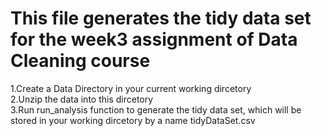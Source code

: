 This file generates the tidy data set for the week3 assignment of Data Cleaning course
========================================================
1.Create a Data Directory in your current working dircetory  
2.Unzip the data into this dircetory  
3.Run run_analysis function to generate the tidy data set, which will be stored in your working dircetory by
a name tidyDataSet.csv  
